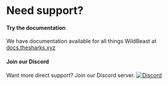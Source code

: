 # Need support?

#### Try the documentation
We have documentation available for all things WildBeast at [docs.thesharks.xyz](https://docs.thesharks.xyz)

#### Join our Discord
Want more direct support? Join our Discord server.
[![Discord](https://discordapp.com/api/guilds/110462143152803840/widget.png?style=banner4)](https://discord.gg/wildbot)
